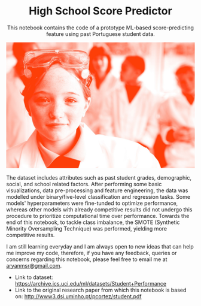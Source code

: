 
<h1 align="center">
  High School Score Predictor
</h1>
<p align="center">
  This notebook contains the code of a prototype ML-based score-predicting feature using past Portuguese student data.
</p>

<div align="center">
  <img alt="Demo" src="https://github.com/aryanmsr/aryanmsr.github.io/blob/main/content/featured/CaimConsulting/demo1.png" />
</div>

The dataset includes attributes such as past student grades, demographic, social, and school related factors. After performing some basic visualizations, data pre-processing and feature engineering, the data was modelled under binary/five-level classification and regression tasks. Some models' hyperparameters were fine-tunded to optimize performance, whereas other models with already competitive results did not undergo this procedure to prioritize computational time over performance. Towards the end of this notebook, to tackle class imbalance, the SMOTE (Synthetic Minority Oversampling Technique) was performed, yielding more competitive results.

I am still learning everyday and I am always open to new ideas that can help me improve my code, therefore, if you have any feedback, queries or concerns regarding this notebook, please feel free to email me at aryanmsr@gmail.com.

- Link to dataset: https://archive.ics.uci.edu/ml/datasets/Student+Performance
- Link to the original research paper from which this notebook is based on: http://www3.dsi.uminho.pt/pcortez/student.pdf 
